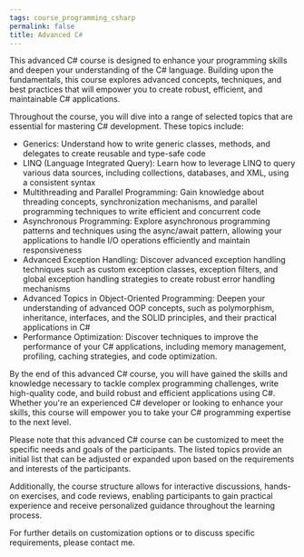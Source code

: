 ```yaml
---
tags: course_programming_csharp
permalink: false
title: Advanced C#
---
```


This advanced C# course is designed to enhance your programming skills and deepen your understanding of the C# language. Building upon the fundamentals, this course explores advanced concepts, techniques, and best practices that will empower you to create robust, efficient, and maintainable C# applications.

Throughout the course, you will dive into a range of selected topics that are essential for mastering C# development. These topics include:

- Generics: Understand how to write generic classes, methods, and delegates to create reusable and type-safe code
- LINQ (Language Integrated Query): Learn how to leverage LINQ to query various data sources, including collections, databases, and XML, using a consistent syntax
- Multithreading and Parallel Programming: Gain knowledge about threading concepts, synchronization mechanisms, and parallel programming techniques to write efficient and concurrent code
- Asynchronous Programming: Explore asynchronous programming patterns and techniques using the async/await pattern, allowing your applications to handle I/O operations efficiently and maintain responsiveness
- Advanced Exception Handling: Discover advanced exception handling techniques such as custom exception classes, exception filters, and global exception handling strategies to create robust error handling mechanisms
- Advanced Topics in Object-Oriented Programming: Deepen your understanding of advanced OOP concepts, such as polymorphism, inheritance, interfaces, and the SOLID principles, and their practical applications in C#
- Performance Optimization: Discover techniques to improve the performance of your C# applications, including memory management, profiling, caching strategies, and code optimization.

By the end of this advanced C# course, you will have gained the skills and knowledge necessary to tackle complex programming challenges, write high-quality code, and build robust and efficient applications using C#. Whether you're an experienced C# developer or looking to enhance your skills, this course will empower you to take your C# programming expertise to the next level.

Please note that this advanced C# course can be customized to meet the specific needs and goals of the participants. The listed topics provide an initial list that can be adjusted or expanded upon based on the requirements and interests of the participants.

Additionally, the course structure allows for interactive discussions, hands-on exercises, and code reviews, enabling participants to gain practical experience and receive personalized guidance throughout the learning process.

For further details on customization options or to discuss specific requirements, please contact me.
